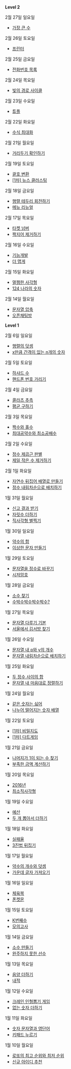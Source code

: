 **Level 2**

2월 27일 일요일
- [가장 큰 수](https://github.com/subinan/study/tree/main/%EA%B0%80%EC%9E%A5%20%ED%81%B0%20%EC%88%98)

2월 26일 토요일
- [프린터](https://github.com/subinan/study/tree/main/%ED%94%84%EB%A6%B0%ED%84%B0)

2월 25일 금요일
- [전화번호 목록](https://github.com/subinan/study/tree/main/%EC%A0%84%ED%99%94%EB%B2%88%ED%98%B8%20%EB%AA%A9%EB%A1%9D)

2월 24일 목요일
- [빛의 경로 사이클](https://github.com/subinan/study/tree/main/%EB%B9%9B%EC%9D%98%20%EA%B2%BD%EB%A1%9C%20%EC%82%AC%EC%9D%B4%ED%81%B4)

2월 23일 수요일
- [튜플](https://github.com/subinan/study/tree/main/%ED%8A%9C%ED%94%8C)

2월 22일 화요일
- [수식 최대화](https://github.com/subinan/study/tree/main/%5B%EC%B9%B4%EC%B9%B4%EC%98%A4%20%EC%9D%B8%ED%84%B4%5D%20%EC%88%98%EC%8B%9D%20%EC%B5%9C%EB%8C%80%ED%99%94)

2월 21일 월요일
- [거리두기 확인하기](https://github.com/subinan/study/tree/main/%EA%B1%B0%EB%A6%AC%EB%91%90%EA%B8%B0%20%ED%99%95%EC%9D%B8%ED%95%98%EA%B8%B0)

2월 19일 토요일
- [괄호 변환](https://github.com/subinan/study/tree/main/%EA%B4%84%ED%98%B8%20%EB%B3%80%ED%99%98)
- [[1차] 뉴스 클러스팅](https://github.com/subinan/study/tree/main/%5B1%EC%B0%A8%5D%20%EB%89%B4%EC%8A%A4%20%ED%81%B4%EB%9F%AC%EC%8A%A4%ED%84%B0%EB%A7%81)

2월 18일 금요일
- [행렬 테두리 회전하기](https://github.com/subinan/study/tree/main/%ED%96%89%EB%A0%AC%20%ED%85%8C%EB%91%90%EB%A6%AC%20%ED%9A%8C%EC%A0%84%ED%95%98%EA%B8%B0)
- [메뉴 리뉴얼](https://github.com/subinan/study/tree/main/%EB%A9%94%EB%89%B4%20%EB%A6%AC%EB%89%B4%EC%96%BC)

2월 17일 목요일
- [타켓 넘버](https://github.com/subinan/study/tree/main/%ED%83%80%EA%B2%9F%20%EB%84%98%EB%B2%84)
- [짝지어 제거하기](https://github.com/subinan/study/tree/main/%EC%A7%9D%EC%A7%80%EC%96%B4%20%EC%A0%9C%EA%B1%B0%ED%95%98%EA%B8%B0)

2월 16일 수요일
- [기능개발](https://github.com/subinan/study/tree/main/%EA%B8%B0%EB%8A%A5%EA%B0%9C%EB%B0%9C)
- [더 맵게](https://github.com/subinan/study/tree/main/%EB%8D%94%20%EB%A7%B5%EA%B2%8C)

2월 15일 화요일
- [멀쩡한 사각형](https://github.com/subinan/study/tree/main/%EB%A9%80%EC%A9%A1%ED%95%9C%20%EC%82%AC%EA%B0%81%ED%98%95)
- [124 나라의 숫자](https://github.com/subinan/study/tree/main/124%20%EB%82%98%EB%9D%BC%EC%9D%98%20%EC%88%AB%EC%9E%90)

2월 14일 월요일
- [문자열 압축](https://github.com/subinan/study/tree/main/%EB%AC%B8%EC%9E%90%EC%97%B4%20%EC%95%95%EC%B6%95)
- [오픈채팅방](https://github.com/subinan/study/tree/main/%EC%98%A4%ED%94%88%EC%B1%84%ED%8C%85%EB%B0%A9)


**Level 1**

2월 6일 일요일
- [행렬의 덧셈](https://github.com/subinan/study/tree/main/%ED%96%89%EB%A0%AC%EC%9D%98%20%EB%8D%A7%EC%85%88)
- [x만큼 간격이 있는 n개의 숫자](https://github.com/subinan/study/tree/main/x%EB%A7%8C%ED%81%BC%20%EA%B0%84%EA%B2%A9%EC%9D%B4%20%EC%9E%88%EB%8A%94%20n%EA%B0%9C%EC%9D%98%20%EC%88%AB%EC%9E%90)

2월 5일 토요일
- [하샤드 수](https://github.com/subinan/study/tree/main/%ED%95%98%EC%83%A4%EB%93%9C%20%EC%88%98)
- [핸드폰 번호 가리기](https://github.com/subinan/study/tree/main/%ED%95%B8%EB%93%9C%ED%8F%B0%20%EB%B2%88%ED%98%B8%20%EA%B0%80%EB%A6%AC%EA%B8%B0)

2월 4일 금요일
- [콜라츠 추측](https://github.com/subinan/study/tree/main/%EC%BD%9C%EB%9D%BC%EC%B8%A0%20%EC%B6%94%EC%B8%A1)
- [평균 구하기](https://github.com/subinan/study/tree/main/%ED%8F%89%EA%B7%A0%20%EA%B5%AC%ED%95%98%EA%B8%B0)

2월 3일 목요일
- [짝수와 홀수](https://github.com/subinan/study/tree/main/%EC%A7%9D%EC%88%98%EC%99%80%20%ED%99%80%EC%88%98)
- [최대공약수와 최소공배수](https://github.com/subinan/study/tree/main/%EC%B5%9C%EB%8C%80%EA%B3%B5%EC%95%BD%EC%88%98%EC%99%80%20%EC%B5%9C%EC%86%8C%EA%B3%B5%EB%B0%B0%EC%88%98)

2월 2일 수요일
- [정수 제곱근 판별](https://github.com/subinan/study/tree/main/%EC%A0%95%EC%88%98%20%EC%A0%9C%EA%B3%B1%EA%B7%BC%20%ED%8C%90%EB%B3%84)
- [제일 작은 수 제거하기](https://github.com/subinan/study/tree/main/%EC%A0%9C%EC%9D%BC%20%EC%9E%91%EC%9D%80%20%EC%88%98%20%EC%A0%9C%EA%B1%B0%ED%95%98%EA%B8%B0)

2월 1일 화요일
- [자연수 뒤집어 배열로 만들기](https://github.com/subinan/study/tree/main/%EC%9E%90%EC%97%B0%EC%88%98%20%EB%92%A4%EC%A7%91%EC%96%B4%20%EB%B0%B0%EC%97%B4%EB%A1%9C%20%EB%A7%8C%EB%93%A4%EA%B8%B0)
- [정수 내림차순으로 배치하기](https://github.com/subinan/study/tree/main/%EC%A0%95%EC%88%98%20%EB%82%B4%EB%A6%BC%EC%B0%A8%EC%88%9C%EC%9C%BC%EB%A1%9C%20%EB%B0%B0%EC%B9%98%ED%95%98%EA%B8%B0)

1월 31일 월요일
- [신고 결과 받기](https://github.com/subinan/study/tree/main/%EC%8B%A0%EA%B3%A0%20%EA%B2%B0%EA%B3%BC%20%EB%B0%9B%EA%B8%B0)
- [자릿수 더하기](https://github.com/subinan/study/tree/main/%EC%9E%90%EB%A6%BF%EC%88%98%20%EB%8D%94%ED%95%98%EA%B8%B0)
- [직사각형 별찍기](https://github.com/subinan/study/tree/main/%EC%A7%81%EC%82%AC%EA%B0%81%ED%98%95%20%EB%B3%84%EC%B0%8D%EA%B8%B0)

1월 30일 일요일
- [약수의 합](https://github.com/subinan/study/tree/main/%EC%95%BD%EC%88%98%EC%9D%98%20%ED%95%A9)
- [이상한 문자 만들기](https://github.com/subinan/study/tree/main/%EC%9D%B4%EC%83%81%ED%95%9C%20%EB%AC%B8%EC%9E%90%20%EB%A7%8C%EB%93%A4%EA%B8%B0)

1월 29일 토요일
- [문자열을 정수로 바꾸기](https://github.com/subinan/study/tree/main/%EB%AC%B8%EC%9E%90%EC%97%B4%EC%9D%84%20%EC%A0%95%EC%88%98%EB%A1%9C%20%EB%B0%94%EA%BE%B8%EA%B8%B0)
- [시저암호](https://github.com/subinan/study/tree/main/%EC%8B%9C%EC%A0%80%20%EC%95%94%ED%98%B8)

1월 28일 금요일

- [소수 찾기](https://github.com/subinan/study/tree/main/%EC%86%8C%EC%88%98%20%EC%B0%BE%EA%B8%B0)
- [수박수박수박수박수?](https://github.com/subinan/study/tree/main/%EC%88%98%EB%B0%95%EC%88%98%EB%B0%95%EC%88%98%EB%B0%95%EC%88%98%EB%B0%95%EC%88%98%EB%B0%95%EC%88%98%3F)

1월 27일 목요일
- [문자열 다루기 기본](https://github.com/subinan/study/tree/main/%EB%AC%B8%EC%9E%90%EC%97%B4%20%EB%8B%A4%EB%A3%A8%EA%B8%B0%20%EA%B8%B0%EB%B3%B8)
- [서울에서 김서방 찾기](https://github.com/subinan/study/tree/main/%EC%84%9C%EC%9A%B8%EC%97%90%EC%84%9C%20%EA%B9%80%EC%84%9C%EB%B0%A9%20%EC%B0%BE%EA%B8%B0)

1월 26일 수요일
- [문자열 내 p와 y의 개수](https://github.com/subinan/study/tree/main/%EB%AC%B8%EC%9E%90%EC%97%B4%20%EB%82%B4%20p%EC%99%80%20y%EC%9D%98%20%EA%B0%9C%EC%88%98)
- [문자열 내림차순으로 배치하기](https://github.com/subinan/study/tree/main/%EB%AC%B8%EC%9E%90%EC%97%B4%20%EB%82%B4%EB%A6%BC%EC%B0%A8%EC%88%9C%EC%9C%BC%EB%A1%9C%20%EB%B0%B0%EC%B9%98%ED%95%98%EA%B8%B0)

1월 25일 화요일
- [두 정수 사이의 합](https://github.com/subinan/study/tree/main/%EB%91%90%20%EC%A0%95%EC%88%98%20%EC%82%AC%EC%9D%B4%EC%9D%98%20%ED%95%A9)
- [문자열 내 마음대로 정렬하기](https://github.com/subinan/study/tree/main/%EB%AC%B8%EC%9E%90%EC%97%B4%20%EB%82%B4%20%EB%A7%88%EC%9D%8C%EB%8C%80%EB%A1%9C%20%EC%A0%95%EB%A0%AC%ED%95%98%EA%B8%B0)

1월 24일 월요일
- [같은 숫자는 싫어](https://github.com/subinan/study/tree/main/%EA%B0%99%EC%9D%80%20%EC%88%AB%EC%9E%90%EB%8A%94%20%EC%8B%AB%EC%96%B4)
- [나누어 떨어지는 숫자 배열](https://github.com/subinan/study/tree/main/%EB%82%98%EB%88%84%EC%96%B4%20%EB%96%A8%EC%96%B4%EC%A7%80%EB%8A%94%20%EC%88%AB%EC%9E%90%20%EB%B0%B0%EC%97%B4)

1월 22일 토요일
- [[1차] 비밀지도](https://github.com/subinan/study/tree/main/%5B1%EC%B0%A8%5D%20%EB%B9%84%EB%B0%80%EC%A7%80%EB%8F%84)
- [[1차] 다트게임](https://github.com/subinan/study/tree/main/%5B1%EC%B0%A8%5D%20%EB%8B%A4%ED%8A%B8%20%EA%B2%8C%EC%9E%84)

1월 21일 금요일
- [나머지가 1이 되는 수 찾기](https://github.com/subinan/study/tree/main/%EB%82%98%EB%A8%B8%EC%A7%80%EA%B0%80%201%EC%9D%B4%20%EB%90%98%EB%8A%94%20%EC%88%98%20%EC%B0%BE%EA%B8%B0)
- [부족한 금액 계산하기](https://github.com/subinan/study/tree/main/%EB%B6%80%EC%A1%B1%ED%95%9C%20%EA%B8%88%EC%95%A1%20%EA%B3%84%EC%82%B0%ED%95%98%EA%B8%B0)

1월 20일 목요일
- [2016년](https://github.com/subinan/study/tree/main/2016%EB%85%84)
- [최소직사각형](https://github.com/subinan/study/tree/main/%EC%B5%9C%EC%86%8C%EC%A7%81%EC%82%AC%EA%B0%81%ED%98%95)

1월 19일 수요일
- [예산](https://github.com/subinan/study/tree/main/%EC%98%88%EC%82%B0)
- [두 개 뽑아서 더하기](https://github.com/subinan/study/tree/main/%EB%91%90%20%EA%B0%9C%20%EB%BD%91%EC%95%84%EC%84%9C%20%EB%8D%94%ED%95%98%EA%B8%B0)

1월 18일 화요일
- [실패율](https://github.com/subinan/study/tree/main/%EC%8B%A4%ED%8C%A8%EC%9C%A8)
- [3진법 뒤집기](https://github.com/subinan/study/tree/main/3%EC%A7%84%EB%B2%95%20%EB%92%A4%EC%A7%91%EA%B8%B0)

1월 17일 월요일
- [약수의 개수와 덧셈](https://github.com/subinan/study/tree/main/%EC%95%BD%EC%88%98%EC%9D%98%20%EA%B0%9C%EC%88%98%EC%99%80%20%EB%8D%A7%EC%85%88)
- [가운데 글자 가져오기](https://github.com/subinan/study/tree/main/%EA%B0%80%EC%9A%B4%EB%8D%B0%20%EA%B8%80%EC%9E%90%20%EA%B0%80%EC%A0%B8%EC%98%A4%EA%B8%B0)

1월 16일 일요일
- [체육복](https://github.com/subinan/study/tree/main/%EC%B2%B4%EC%9C%A1%EB%B3%B5)
- [폰켓몬](https://github.com/subinan/study/tree/main/%ED%8F%B0%EC%BC%93%EB%AA%AC)

1월 15일 토요일
- [K번째수](https://github.com/subinan/study/tree/main/K%EB%B2%88%EC%A7%B8%EC%88%98)
- [모의고사](https://github.com/subinan/study/tree/main/%EB%AA%A8%EC%9D%98%EA%B3%A0%EC%82%AC)

1월 14일 금요일
- [소수 만들기](https://github.com/subinan/study/tree/main/%EC%86%8C%EC%88%98%20%EB%A7%8C%EB%93%A4%EA%B8%B0)
- [완주하지 못한 선수](https://github.com/subinan/study/tree/main/%EC%99%84%EC%A3%BC%ED%95%98%EC%A7%80%20%EB%AA%BB%ED%95%9C%20%EC%84%A0%EC%88%98)

1월 13일 목요일
- [음양 더하기](https://github.com/subinan/study/tree/main/%EC%9D%8C%EC%96%91%20%EB%8D%94%ED%95%98%EA%B8%B0)
- [내적](https://github.com/subinan/study/tree/main/%EB%82%B4%EC%A0%81)

1월 12일 수요일
- [크레인 인형뽑기 게임](https://github.com/subinan/study/tree/main/%ED%81%AC%EB%A0%88%EC%9D%B8%20%EC%9D%B8%ED%98%95%EB%BD%91%EA%B8%B0%20%EA%B2%8C%EC%9E%84)
- [없는 숫자 더하기](https://github.com/subinan/study/tree/main/%EC%97%86%EB%8A%94%20%EC%88%AB%EC%9E%90%20%EB%8D%94%ED%95%98%EA%B8%B0)

1월 11일 화요일
- [숫자 문자열과 영단어](https://github.com/subinan/study/tree/main/%EC%88%AB%EC%9E%90%20%EB%AC%B8%EC%9E%90%EC%97%B4%EA%B3%BC%20%EC%98%81%EB%8B%A8%EC%96%B4)
- [키패드 누르기](https://github.com/subinan/study/tree/main/%ED%82%A4%ED%8C%A8%EB%93%9C%20%EB%88%84%EB%A5%B4%EA%B8%B0)

1월 10일 월요일
- [로또의 최고 순위와 최저 순위](https://github.com/subinan/study/tree/main/%EB%A1%9C%EB%98%90%EC%9D%98%20%EC%B5%9C%EA%B3%A0%20%EC%88%9C%EC%9C%84%EC%99%80%20%EC%B5%9C%EC%A0%80%20%EC%88%9C%EC%9C%84)
- [신규 아이디 추천](https://github.com/subinan/study/tree/main/%EC%8B%A0%EA%B7%9C%20%EC%95%84%EC%9D%B4%EB%94%94%20%EC%B6%94%EC%B2%9C)
